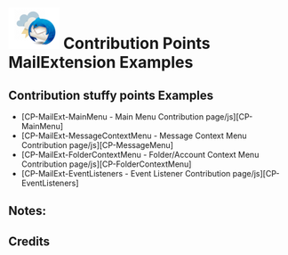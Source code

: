 # ![Thunderstorm icon] Contribution Points MailExtension Examples

## Contribution stuffy points Examples
- [CP-MailExt-MainMenu  -  Main Menu Contribution page/js][CP-MainMenu]
- [CP-MailExt-MessageContextMenu  -  Message Context Menu Contribution page/js][CP-MessageMenu]
- [CP-MailExt-FolderContextMenu  -  Folder/Account Context Menu Contribution page/js][CP-FolderContextMenu]
- [CP-MailExt-EventListeners  -  Event Listener Contribution page/js][CP-EventListeners]
  
## Notes:


## Credits


[Thunderstorm icon]:/rep-resources/images/thunderstorm.png
[HelloWorld-Popup]:/examples/HelloWorlds/HelloWorld-MailExt-Popup/README.md
[HelloWorld-Background]:/examples/HelloWorlds/HelloWorld-MailExt-Background/README.md
[HelloWorld-Options]:/examples/HelloWorlds/HelloWorld-MailExt-Options/README.md
[HelloWorld-ToolMenu]:/examples/HelloWorlds/HelloWorld-MailExt-ToolsMenu/README.md
  